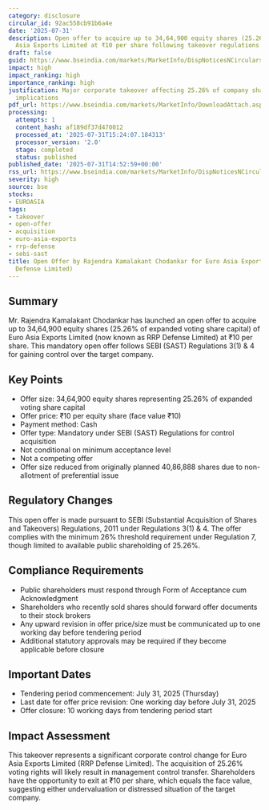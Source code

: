 ```yaml
---
category: disclosure
circular_id: 92ac558cb91b6a4e
date: '2025-07-31'
description: Open offer to acquire up to 34,64,900 equity shares (25.26%) of Euro
  Asia Exports Limited at ₹10 per share following takeover regulations.
draft: false
guid: https://www.bseindia.com/markets/MarketInfo/DispNoticesNCirculars.aspx?Noticeid={DA675186-938E-4B1E-960A-68DEB55EAF11}&noticeno=20250731-54&dt=07/31/2025&icount=54&totcount=57&flag=0
impact: high
impact_ranking: high
importance_ranking: high
justification: Major corporate takeover affecting 25.26% of company shares with control
  implications
pdf_url: https://www.bseindia.com/markets/MarketInfo/DownloadAttach.aspx?id=20250731-54&attachedId=75798432-ec7b-4733-a943-f92e06d8c79f
processing:
  attempts: 1
  content_hash: af189df37d470012
  processed_at: '2025-07-31T15:24:07.184313'
  processor_version: '2.0'
  stage: completed
  status: published
published_date: '2025-07-31T14:52:59+00:00'
rss_url: https://www.bseindia.com/markets/MarketInfo/DispNoticesNCirculars.aspx?Noticeid={DA675186-938E-4B1E-960A-68DEB55EAF11}&noticeno=20250731-54&dt=07/31/2025&icount=54&totcount=57&flag=0
severity: high
source: bse
stocks:
- EUROASIA
tags:
- takeover
- open-offer
- acquisition
- euro-asia-exports
- rrp-defense
- sebi-sast
title: Open Offer by Rajendra Kamalakant Chodankar for Euro Asia Exports Limited (RRP
  Defense Limited)
---
```


## Summary

Mr. Rajendra Kamalakant Chodankar has launched an open offer to acquire up to 34,64,900 equity shares (25.26% of expanded voting share capital) of Euro Asia Exports Limited (now known as RRP Defense Limited) at ₹10 per share. This mandatory open offer follows SEBI (SAST) Regulations 3(1) & 4 for gaining control over the target company.

## Key Points

- Offer size: 34,64,900 equity shares representing 25.26% of expanded voting share capital
- Offer price: ₹10 per equity share (face value ₹10)
- Payment method: Cash
- Offer type: Mandatory under SEBI (SAST) Regulations for control acquisition
- Not conditional on minimum acceptance level
- Not a competing offer
- Offer size reduced from originally planned 40,86,888 shares due to non-allotment of preferential issue

## Regulatory Changes

This open offer is made pursuant to SEBI (Substantial Acquisition of Shares and Takeovers) Regulations, 2011 under Regulations 3(1) & 4. The offer complies with the minimum 26% threshold requirement under Regulation 7, though limited to available public shareholding of 25.26%.

## Compliance Requirements

- Public shareholders must respond through Form of Acceptance cum Acknowledgment
- Shareholders who recently sold shares should forward offer documents to their stock brokers
- Any upward revision in offer price/size must be communicated up to one working day before tendering period
- Additional statutory approvals may be required if they become applicable before closure

## Important Dates

- Tendering period commencement: July 31, 2025 (Thursday)
- Last date for offer price revision: One working day before July 31, 2025
- Offer closure: 10 working days from tendering period start

## Impact Assessment

This takeover represents a significant corporate control change for Euro Asia Exports Limited (RRP Defense Limited). The acquisition of 25.26% voting rights will likely result in management control transfer. Shareholders have the opportunity to exit at ₹10 per share, which equals the face value, suggesting either undervaluation or distressed situation of the target company.